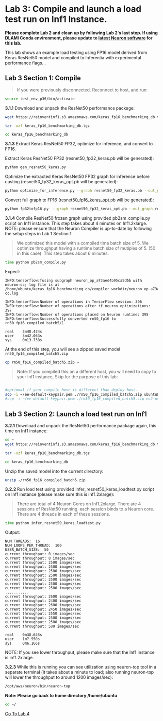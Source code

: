 # Lab 3: Compile and launch a load test run on Inf1 Instance.

**Please complete Lab 2 and clean up by following Lab 2's last step. If using DLAMI Conda environment, please update to [latest Neuron software](https://github.com/aws/aws-neuron-sdk/blob/master/release-notes/dlami-release-notes.md) for this lab.**

This lab shows an example load testing using FP16 model derived from Keras ResNet50 model and compiled to Inferentia with experimental performance flags. .

## Lab 3 Section 1: Compile 
> If you were previously disconnected.  Reconnect to host, and run:

```bash
source test_env_p36/bin/activate
```

**3.1.1** Download and unpack the ResNet50 performance package:

```bash
wget https://reinventinf1.s3.amazonaws.com/keras_fp16_benchmarking_db.tgz
```
```bash
tar -xzf keras_fp16_benchmarking_db.tgz
```
```bash
cd keras_fp16_benchmarking_db
```


**3.1.3** Extract Keras ResNet50 FP32, optimize for inference, and convert to FP16.

Extract Keras ResNet50 FP32 (resnet50_fp32_keras.pb will be generated):

```bash
python gen_resnet50_keras.py
```
Optimize the extracted Keras ResNet50 FP32 graph for inference before casting (resnet50_fp32_keras_opt.pb will be generated):

```bash
python optimize_for_inference.py --graph resnet50_fp32_keras.pb --out_graph resnet50_fp32_keras_opt.pb
```

Convert full graph to FP16 (resnet50_fp16_keras_opt.pb will be generated):
```bash
python fp32tofp16.py  --graph resnet50_fp32_keras_opt.pb --out_graph resnet50_fp16_keras_opt.pb
```

**3.1.4** Compile ResNet50 frozen graph using provided pb2sm_compile.py script on Inf1 instance. This step takes about 4 minutes on Inf1.2xlarge. NOTE: please ensure that the Neuron Compiler is up-to-date by following the setup steps in Lab 1 Section 1.

>We optimized this model with a compiled time batch size of 5. We optimize throughput having a runtime batch size of mutiples of 5. (50 in this case). This step takes about 6 minutes.

```bash
time python pb2sm_compile.py
```
Expect: 
```
INFO:tensorflow:fusing subgraph neuron_op_a73aed4b95ca5d5b with neuron-cc; log file is at /home/ubuntu/keras_fp16_benchmarking_db/compiler_workdir/neuron_op_a73aed4b95ca5d5b/graph_def.neuron-cc.log

INFO:tensorflow:Number of operations in TensorFlow session: 396
INFO:tensorflow:Number of operations after tf.neuron optimizations: 397
INFO:tensorflow:Number of operations placed on Neuron runtime: 395
INFO:tensorflow:Successfully converted rn50_fp16 to rn50_fp16_compiled_batch5/1

real    3m48.434s
user    3m42.063s
sys     0m13.738s
```
At the end of this step, you will see a zipped saved model `rn50_fp16_compiled_batch5.zip` 

```bash
cp rn50_fp16_compiled_batch5.zip ~
```

>Note: If you compiled this on a different host, you will need to copy to your Inf1 instance, Skip for the purpose of this lab: 

```bash

#optional if your compile host is different than deploy host.
scp -i ~/ee-default-keypair.pem ./rn50_fp16_compiled_batch5.zip ubuntu@<instance DNS>:~/ # Ubuntu Image default.
#scp -i ~/ee-default-keypair.pem ./rn50_fp16_compiled_batch5.zip ec2-user@<instance DNS>:~/  # if on AML2  if you are on Amazon 
```

## Lab 3 Section 2: Launch a load test run on Inf1

**3.2.1** Download and unpack the ResNet50 performance package again, this time on Inf1 instance:

```bash
cd ~
wget https://reinventinf1.s3.amazonaws.com/keras_fp16_benchmarking_db.tgz
```
```bash
tar -xzf keras_fp16_benchmarking_db.tgz
```
```bash
cd keras_fp16_benchmarking_db
```

Unzip the saved model into the current directory:

```bash
unzip ~/rn50_fp16_compiled_batch5.zip
```

**3.2.2** Run load test using provided infer_resnet50_keras_loadtest.py script on Inf1 instance (please make sure this is inf1.2xlarge):

> There are total of 4 Neuron Cores on Inf1.2xlarge.  There are 4 sessions of ResNet50 running, each session binds to a Neuron core. There are 4 threads in each of these sessions.  

```bash
time python infer_resnet50_keras_loadtest.py
```
Output:

```
NUM THREADS:  16
NUM_LOOPS_PER_THREAD:  100
USER_BATCH_SIZE:  50
current throughput: 0 images/sec
current throughput: 0 images/sec
current throughput: 2500 images/sec
current throughput: 2500 images/sec
current throughput: 2500 images/sec
current throughput: 2500 images/sec
current throughput: 2500 images/sec
current throughput: 2500 images/sec
current throughput: 2500 images/sec
...........
current throughput: 2600 images/sec
current throughput: 2400 images/sec
current throughput: 2600 images/sec
current throughput: 2450 images/sec
current throughput: 2550 images/sec
current throughput: 2500 images/sec
current throughput: 2500 images/sec
current throughput: 500 images/sec

real    0m38.645s
user    1m7.550s
sys     0m6.166s
```

NOTE: If you see lower throughput, please make sure that the Inf1 instance is inf1.2xlarge.

**3.2.3** While this is running you can see utilization using neuron-top tool in a separate terminal (it takes about a minute to load; also running neuron-top will lower the throughput to around 1200 images/sec):
```bash
/opt/aws/neuron/bin/neuron-top
```

**Note: Please go back to home directory /home/ubuntu**

```bash
cd ~/
```

[Go To Lab 4](4.%20Profiling%20and%20Debugging.md)

